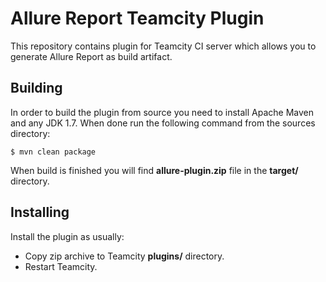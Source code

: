# Allure Report Teamcity Plugin
This repository contains plugin for Teamcity CI server which allows you to generate Allure Report as build artifact.

## Building
In order to build the plugin from source you need to install Apache Maven and any JDK 1.7. When done run the following command from the sources directory:
```
$ mvn clean package
```
When build is finished you will find **allure-plugin.zip** file in the **target/** directory.

## Installing
Install the plugin as usually:
 * Copy zip archive to Teamcity **plugins/** directory.
 * Restart Teamcity.
